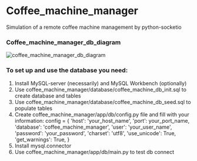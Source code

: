 # Coffee_machine_manager
Simulation of a remote coffee machine management by python-socketio
### Coffee_machine_manager_db_diagram


![coffee_machine_manager_db_diagram](https://user-images.githubusercontent.com/56352901/76962995-f0ee9f80-6928-11ea-9b0b-80deabacba98.png)

### To set up and use the database you need:
1. Install MySQL-server (necessarily) and MySQL Workbench (optionally)
2. Use coffee_machine_manager/database/coffee_machine_db_init.sql to create database and tables
3. Use coffee_machine_manager/database/coffee_machine_db_seed.sql to populate tables
4. Create coffee_machine_manager/app/db/config.py file and fill with your information:
config = {
    'host': 'your_host_name',
    'port': your_port_name,
    'database': 'coffee_machine_manager',
    'user': 'your_user_name',
    'password': 'your_password',
    'charset': 'utf8',
    'use_unicode': True,
    'get_warnings': True,
} 
5. Install mysql.connector
6. Use coffee_machine_manager/app/db/main.py  to test db connect
